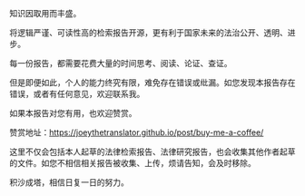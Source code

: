 知识因取用而丰盛。

将逻辑严谨、可读性高的检索报告开源，更有利于国家未来的法治公开、透明、进步。

每一份报告，都需要花费大量的时间思考、阅读、论证、查证。

但是即便如此，个人的能力终究有限，难免存在错误或纰漏。如您发现本报告存在错误，或者有任何意见，欢迎联系我。

如果本报告对您有用，也欢迎赞赏。

赞赏地址：https://joeythetranslator.github.io/post/buy-me-a-coffee/

这里不仅会包括本人起草的法律检索报告、法律研究报告，也会收集其他作者起草的文件。如您不相信相关报告被收集、上传，烦请告知，会及时移除。

积沙成塔，相信日复一日的努力。
